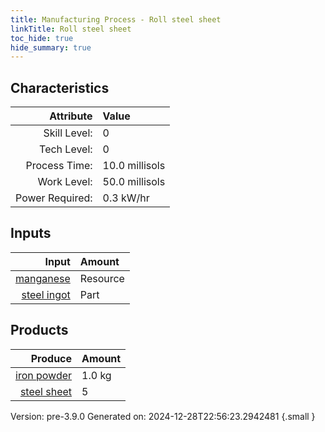 ```yaml
---
title: Manufacturing Process - Roll steel sheet
linkTitle: Roll steel sheet
toc_hide: true
hide_summary: true
---
```



## Characteristics

| Attribute      | Value |
|--------:|:------|
|Skill Level:|0|
|Tech Level:|0|
|Process Time:|10.0 millisols|
|Work Level:|50.0 millisols|
|Power Required:|0.3 kW/hr|

## Inputs

| Input      | Amount |
|--------:|:------|
|[manganese](/docs/definitions/resource/manganese)|Resource|0.1 kg|
|[steel ingot](/docs/definitions/part/steel-ingot)|Part|8|

## Products


| Produce      | Amount |
|--------:|:------|
|[iron powder](/docs/definitions/resource/iron-powder)|1.0 kg|
|[steel sheet](/docs/definitions/part/steel-sheet)|5|


Version: pre-3.9.0 Generated on: 2024-12-28T22:56:23.2942481
{.small }

